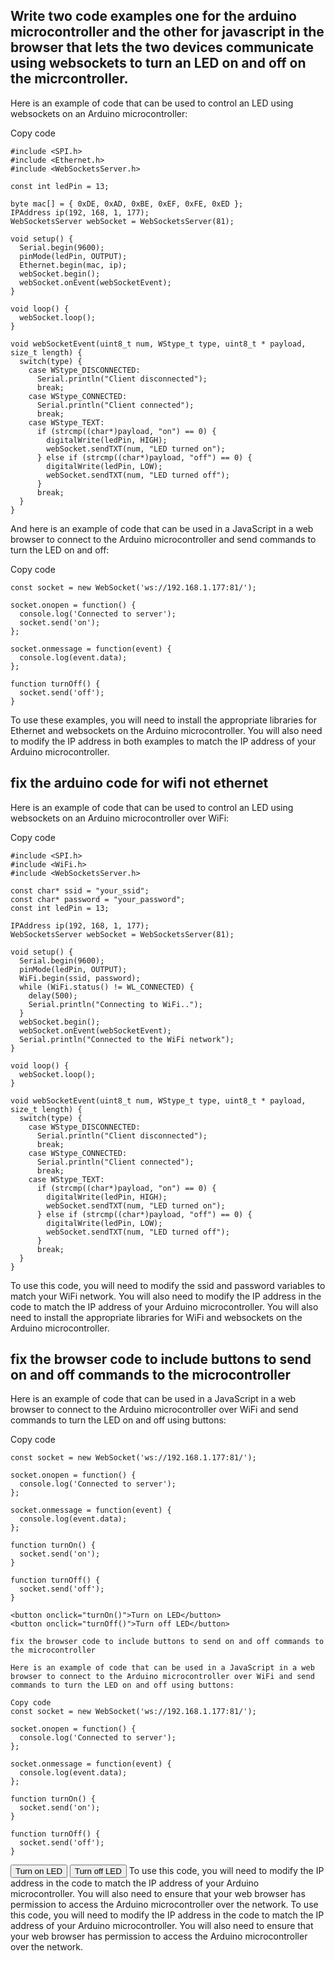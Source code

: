 ## Write two code examples one for the arduino microcontroller and the other for javascript in the browser that lets the two devices communicate using websockets to turn an LED on and off on the micrcontroller.
Here is an example of code that can be used to control an LED using websockets on an Arduino microcontroller:

Copy code

```
#include <SPI.h>
#include <Ethernet.h>
#include <WebSocketsServer.h>

const int ledPin = 13;

byte mac[] = { 0xDE, 0xAD, 0xBE, 0xEF, 0xFE, 0xED };
IPAddress ip(192, 168, 1, 177);
WebSocketsServer webSocket = WebSocketsServer(81);

void setup() {
  Serial.begin(9600);
  pinMode(ledPin, OUTPUT);
  Ethernet.begin(mac, ip);
  webSocket.begin();
  webSocket.onEvent(webSocketEvent);
}

void loop() {
  webSocket.loop();
}

void webSocketEvent(uint8_t num, WStype_t type, uint8_t * payload, size_t length) {
  switch(type) {
    case WStype_DISCONNECTED:
      Serial.println("Client disconnected");
      break;
    case WStype_CONNECTED:
      Serial.println("Client connected");
      break;
    case WStype_TEXT:
      if (strcmp((char*)payload, "on") == 0) {
        digitalWrite(ledPin, HIGH);
        webSocket.sendTXT(num, "LED turned on");
      } else if (strcmp((char*)payload, "off") == 0) {
        digitalWrite(ledPin, LOW);
        webSocket.sendTXT(num, "LED turned off");
      }
      break;
  }
}

```
And here is an example of code that can be used in a JavaScript in a web browser to connect to the Arduino microcontroller and send commands to turn the LED on and off:

Copy code

```
const socket = new WebSocket('ws://192.168.1.177:81/');

socket.onopen = function() {
  console.log('Connected to server');
  socket.send('on');
};

socket.onmessage = function(event) {
  console.log(event.data);
};

function turnOff() {
  socket.send('off');
}

```
To use these examples, you will need to install the appropriate libraries for Ethernet and websockets on the Arduino microcontroller. You will also need to modify the IP address in both examples to match the IP address of your Arduino microcontroller.




## fix the arduino code for wifi not ethernet


Here is an example of code that can be used to control an LED using websockets on an Arduino microcontroller over WiFi:

Copy code

```
#include <SPI.h>
#include <WiFi.h>
#include <WebSocketsServer.h>

const char* ssid = "your_ssid";
const char* password = "your_password";
const int ledPin = 13;

IPAddress ip(192, 168, 1, 177);
WebSocketsServer webSocket = WebSocketsServer(81);

void setup() {
  Serial.begin(9600);
  pinMode(ledPin, OUTPUT);
  WiFi.begin(ssid, password);
  while (WiFi.status() != WL_CONNECTED) {
    delay(500);
    Serial.println("Connecting to WiFi..");
  }
  webSocket.begin();
  webSocket.onEvent(webSocketEvent);
  Serial.println("Connected to the WiFi network");
}

void loop() {
  webSocket.loop();
}

void webSocketEvent(uint8_t num, WStype_t type, uint8_t * payload, size_t length) {
  switch(type) {
    case WStype_DISCONNECTED:
      Serial.println("Client disconnected");
      break;
    case WStype_CONNECTED:
      Serial.println("Client connected");
      break;
    case WStype_TEXT:
      if (strcmp((char*)payload, "on") == 0) {
        digitalWrite(ledPin, HIGH);
        webSocket.sendTXT(num, "LED turned on");
      } else if (strcmp((char*)payload, "off") == 0) {
        digitalWrite(ledPin, LOW);
        webSocket.sendTXT(num, "LED turned off");
      }
      break;
  }
}
```
To use this code, you will need to modify the ssid and password variables to match your WiFi network. You will also need to modify the IP address in the code to match the IP address of your Arduino microcontroller. You will also need to install the appropriate libraries for WiFi and websockets on the Arduino microcontroller.



## fix the browser code to include buttons to send on and off commands to the microcontroller

Here is an example of code that can be used in a JavaScript in a web browser to connect to the Arduino microcontroller over WiFi and send commands to turn the LED on and off using buttons:

Copy code

```
const socket = new WebSocket('ws://192.168.1.177:81/');

socket.onopen = function() {
  console.log('Connected to server');
};

socket.onmessage = function(event) {
  console.log(event.data);
};

function turnOn() {
  socket.send('on');
}

function turnOff() {
  socket.send('off');
}

<button onclick="turnOn()">Turn on LED</button>
<button onclick="turnOff()">Turn off LED</button>

fix the browser code to include buttons to send on and off commands to the microcontroller

Here is an example of code that can be used in a JavaScript in a web browser to connect to the Arduino microcontroller over WiFi and send commands to turn the LED on and off using buttons:

Copy code
const socket = new WebSocket('ws://192.168.1.177:81/');

socket.onopen = function() {
  console.log('Connected to server');
};

socket.onmessage = function(event) {
  console.log(event.data);
};

function turnOn() {
  socket.send('on');
}

function turnOff() {
  socket.send('off');
}

```
<button onclick="turnOn()">Turn on LED</button>
<button onclick="turnOff()">Turn off LED</button>
To use this code, you will need to modify the IP address in the code to match the IP address of your Arduino microcontroller. You will also need to ensure that your web browser has permission to access the Arduino microcontroller over the network.
To use this code, you will need to modify the IP address in the code to match the IP address of your Arduino microcontroller. You will also need to ensure that your web browser has permission to access the Arduino microcontroller over the network.



